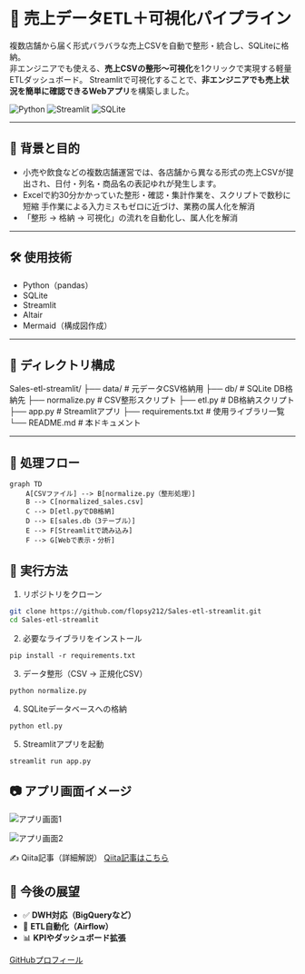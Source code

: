 # 🧾 売上データETL＋可視化パイプライン

複数店舗から届く形式バラバラな売上CSVを自動で整形・統合し、SQLiteに格納。  
非エンジニアでも使える、**売上CSVの整形〜可視化**を1クリックで実現する軽量ETLダッシュボード。
Streamlitで可視化することで、**非エンジニアでも売上状況を簡単に確認できるWebアプリ**を構築しました。

![Python](https://img.shields.io/badge/python-3.10-blue)
![Streamlit](https://img.shields.io/badge/streamlit-%E2%AD%90-red)
![SQLite](https://img.shields.io/badge/sqlite-db-lightgrey)

---

## 📌 背景と目的

- 小売や飲食などの複数店舗運営では、各店舗から異なる形式の売上CSVが提出され、日付・列名・商品名の表記ゆれが発生します。 
- Excelで約30分かかっていた整形・確認・集計作業を、スクリプトで数秒に短縮
手作業による入力ミスもゼロに近づけ、業務の属人化を解消
- 「整形 → 格納 → 可視化」の流れを自動化し、属人化を解消

---

## 🛠 使用技術

- Python（pandas）
- SQLite
- Streamlit
- Altair
- Mermaid（構成図作成）

---

## 📁 ディレクトリ構成

Sales-etl-streamlit/
├── data/ # 元データCSV格納用
├── db/ # SQLite DB格納先
├── normalize.py # CSV整形スクリプト
├── etl.py # DB格納スクリプト
├── app.py # Streamlitアプリ
├── requirements.txt # 使用ライブラリ一覧
└── README.md # 本ドキュメント


---

## 🔄 処理フロー

```mermaid
graph TD
    A[CSVファイル] --> B[normalize.py（整形処理）]
    B --> C[normalized_sales.csv]
    C --> D[etl.pyでDB格納]
    D --> E[sales.db（3テーブル）]
    E --> F[Streamlitで読み込み]
    F --> G[Webで表示・分析]
```

## 🚀 実行方法

 1. リポジトリをクローン
```bash
git clone https://github.com/flopsy212/Sales-etl-streamlit.git
cd Sales-etl-streamlit
```

 2. 必要なライブラリをインストール
  ```
pip install -r requirements.txt
```

 3. データ整形（CSV → 正規化CSV）
 ```
python normalize.py
```

 4. SQLiteデータベースへの格納
```
python etl.py
```

 5. Streamlitアプリを起動
```
streamlit run app.py
```

## 📷 アプリ画面イメージ

![アプリ画面1](https://github.com/user-attachments/assets/ab39ccd4-9124-4059-b3f9-97d6d8360444)

![アプリ画面2](https://github.com/user-attachments/assets/309b3da5-5751-4347-9223-aad40431fa88)


✍ Qiita記事（詳細解説）
[Qiita記事はこちら](https://qiita.com/flopsy_tech/items/def6a3f746bfd440c3f6)

## 💬 今後の展望

- ✅ **DWH対応（BigQueryなど）**
- 🔄 **ETL自動化（Airflow）**
- 📊 **KPIやダッシュボード拡張**

[GitHubプロフィール](https://github.com/flopsy212)
